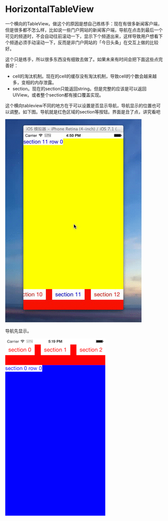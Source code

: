 HorizontalTableView
===================

一个横向的TableView。做这个的原因是想自己练练手：现在有很多新闻客户端，但是很多都不怎么样，比如说一些门户网站的新闻客户端，导航在点击到最后一个可见的频道时，不会自动往前滚动一下，显示下个频道出来，这样导致用户想看下个频道必须手动滚动一下，反而是非门户网站的「今日头条」在交互上做的比较好。

这个只是练手，所以很多东西没有细致去做了。如果未来有时间会把下面这些点完善好：

- cell的淘汰机制。现在的cell的缓存没有淘汰机制，导致cell的个数会越来越多，变相的内存泄露。
- section。现在的section只能返回string。但是完整的应该是可以返回UIView。或者整个section都有接口覆盖实现。


这个横向tableview不同的地方在于可以设置是否显示导航，导航显示的位置也可以调整。如下图。导航就是红色区域的section等按钮。界面是丑了点，讲究看吧

![Demo演示](https://raw.githubusercontent.com/chundong/HorizontalTableView/master/demo.gif)

导航先显示。

![导航在上面的](https://raw.githubusercontent.com/chundong/HorizontalTableView/master/demo.png)
